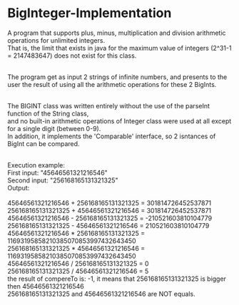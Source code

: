 # BigInteger-Implementation
A program that supports plus, minus, multiplication and division arithmetic operations for unlimited integers.<br />
That is, the limit that exists in java for the maximum value of integers (2^31-1 = 2147483647) does not exist for this class.<br /><br />

The program get as input 2 strings of infinite numbers, and presents to the user the result of using all the arithmetic operations for these 2 BigInts.<br /><br />

The BIGINT class was written entirely without the use of the parseInt function of the String class,<br />
and no built-in arithmetic operations of Integer class were used at all except for a single digit (between 0-9).<br />
In addition, it implements the 'Comparable' interface, so 2 isntances of BigInt can be compared.<br /><br />

Execution example:<br />
First input: "45646561321216546"<br />
Second input: "256168165131321325"<br />
Output:<br /><br />
45646561321216546 + 256168165131321325 = 301814726452537871<br />
256168165131321325 + 45646561321216546 = 301814726452537871<br />
45646561321216546 - 256168165131321325 = -210521603810104779<br />
256168165131321325 - 45646561321216546 = 210521603810104779<br />
45646561321216546 * 256168165131321325 = 11693195858210385070853997432643450<br />
256168165131321325 * 45646561321216546 = 11693195858210385070853997432643450<br />
45646561321216546 / 256168165131321325 = 0<br />
256168165131321325 / 45646561321216546 = 5<br />
the result of compereTo is: -1, it means that 256168165131321325 is bigger then 45646561321216546<br />
256168165131321325 and 45646561321216546 are NOT equals.<br />



